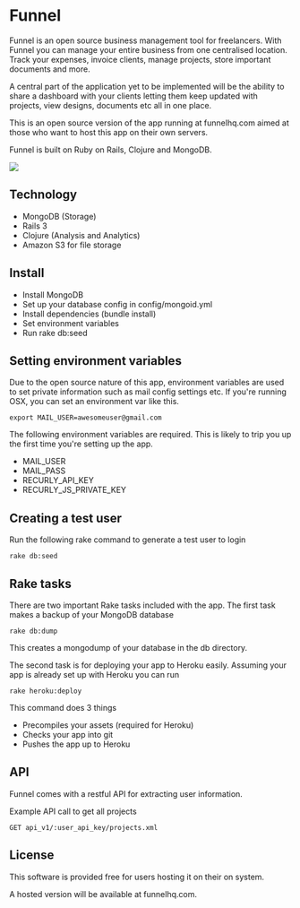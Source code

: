 # Funnel

Funnel is an open source business management tool for freelancers. With Funnel you can manage your entire business from one centralised location. Track your expenses, invoice clients, manage projects, store important documents and more.

A central part of the application yet to be implemented will be the ability to share a dashboard with your clients letting them keep updated with projects, view designs, documents etc all in one place.

This is an open source version of the app running at funnelhq.com aimed at those who want to host this app on their own servers. 

Funnel is built on Ruby on Rails, Clojure and MongoDB.

![](https://github.com/owainlewis/funnelhq/raw/master/public/preview.png)

## Technology

+ MongoDB (Storage)
+ Rails 3
+ Clojure (Analysis and Analytics)
+ Amazon S3 for file storage

## Install

+ Install MongoDB
+ Set up your database config in config/mongoid.yml
+ Install dependencies (bundle install)
+ Set environment variables
+ Run rake db:seed

## Setting environment variables

Due to the open source nature of this app, environment variables are used to set private information such as mail config settings etc. If you're running OSX, you can set an environment var like this.
 
    export MAIL_USER=awesomeuser@gmail.com

The following environment variables are required. This is likely to trip you up the first time you're setting up the app.

+ MAIL_USER
+ MAIL_PASS 
+ RECURLY_API_KEY
+ RECURLY_JS_PRIVATE_KEY

## Creating a test user

Run the following rake command to generate a test user to login

    rake db:seed

## Rake tasks

There are two important Rake tasks included with the app. The first task makes a backup of your MongoDB database

    rake db:dump

This creates a mongodump of your database in the db directory.

The second task is for deploying your app to Heroku easily. Assuming your app is already set up with Heroku you can run

    rake heroku:deploy

This command does 3 things

+ Precompiles your assets (required for Heroku)
+ Checks your app into git
+ Pushes the app up to Heroku

## API

Funnel comes with a restful API for extracting user information.

Example API call to get all projects

    GET api_v1/:user_api_key/projects.xml

## License 

This software is provided free for users hosting it on their on system.

A hosted version will be available at funnelhq.com.